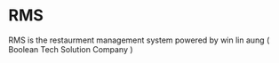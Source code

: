 # RMS

RMS is the restaurment management system powered by win lin aung ( Boolean Tech Solution Company )
